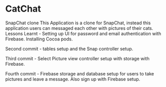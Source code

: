 # CatChat
SnapChat clone 
This Application is a clone for SnapChat, instead this application users can messaged each other with pictures of their cats.
Lessons Learnt - Setting up UI for password and email authentication with Firebase. Installing Cocoa pods.

Second commit - tables setup and the Snap controller setup. 

Third commit - Select Picture view controller setup with storage with Firebase.

Fourth commit - Firebase storage and database setup for users to take pictures and leave a message. Also sign up with Firebase 
setup.

